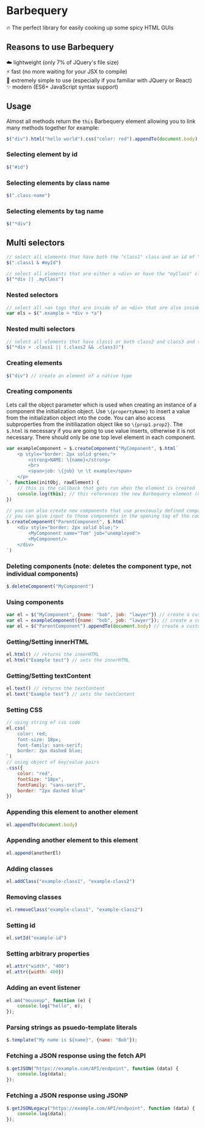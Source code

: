 # Barbequery
🔥 The perfect library for easily cooking up some spicy HTML GUIs

## Reasons to use Barbequery
☁️ lightweight (only 7% of JQuery's file size)  
⚡ fast (no more waiting for your JSX to compile)  
🧠 extremely simple to use (especially if you familiar with JQuery or React)  
✨ modern (ES6+ JavaScript syntax support)  

## Usage
Almost all methods return the `this` Barbequery element allowing you to link many methods together for example:
```js
$("div").html("hello world").css("color: red").appendTo(document.body)
```

### Selecting element by id
```js
$("#id")
```
    
### Selecting elements by class name
```js
$(".class-name")
```

### Selecting elements by tag name
```js
$("*div")
```

## Multi selectors
```js
// select all elements that have both the "class1" class and an id of "myId"
$(".class1 & #myId")

// select all elements that are either a <div> or have the "myClass" class
$("*div || .myClass")
```

### Nested selectors
```js
// select all <a> tags that are inside of an <div> that are also inside of an element that has the "example" class
var els = $(".example > *div > *a")
```

### Nested multi selectors
```js
// select all elements that have class1 or both class2 and class3 and that are also inside of a <div> element
$("*div > .class1 || (.class2 && .class3)")
```
    
### Creating elements
```js
$("div") // create an element of a native type
```

### Creating components
Lets call the object parameter which is used when creating an instance of a component the initialization object. Use `\{propertyName}` to insert a value from the initialization object into the code. You can also access subproperties from the initiliazation object like so `\{prop1.prop2}`. The `$.html` is necessary if you are going to use value inserts, otherwise it is not necessary. There should only be one top level element in each component.
```js
var exampleComponent = $.createComponent("MyComponent", $.html`
    <p style="border: 2px solid green;">
        <strong>NAME: \{name}</strong>
        <br>
        <span>job: \{job} \n \t example</span>
    </p>
`, function(initObj, rawElement) {
    // this is the callback that gets run when the element is created
    console.log(this); // this references the new Barbequery element (note: doesn't exist if you use an arrow function)
})

// you can also create new components that use previously defined components
// you can give input to those components in the opening tag of the component
$.createComponent("ParentComponent", $.html`
    <div style="border: 2px solid blue;">
        <MyComponent name="Tom" job="unemployed">
        <MyComponent/>
    </div>
`)
```
    
### Deleting components (note: deletes the component type, not individual components)
```js
$.deleteComponent("MyComponent")
```

### Using components
```js
var el = $("MyComponent", {name: "bob", job: "lawyer"}) // create a custom component using $
var el = exampleComponent({name: "bob", job: "lawyer"}); // create a custom element using the function that is returned from the createComponent method
var el = $("ParentComponent").appendTo(document.body) // create a custom component that uses sub-components
```

### Getting/Setting innerHTML
```js
el.html() // returns the innerHTML
el.html("Example test") // sets the innerHTML
```

### Getting/Setting textContent
```js
el.text() // returns the textContent
el.text("Example test") // sets the textContent
```

### Setting CSS
```js
// using string of css code
el.css(`
    color: red;
    font-size: 18px;
    font-family: sans-serif;
    border: 2px dashed blue;
`)
// using object of key/value pairs
.css({
    color: "red",
    fontSize: "18px",
    fontFamily: "sans-serif",
    border: "2px dashed blue"
})
```

### Appending this element to another element
```js
el.appendTo(document.body)
```

### Appending another element to this element
```js
el.append(anotherEl)
```

### Adding classes
```js
el.addClass("example-class1", "example-class2")
```

### Removing classes
```js
el.removeClass("example-class1", "example-class2")
```

### Setting id
```js
el.setId("example-id")
```

### Setting arbitrary properties
```js
el.attr("width", "400")
el.attr({width: 400})
```

### Adding an event listener
```js
el.on("mouseup", function (e) {
    console.log("hello", e);
});
```

### Parsing strings as psuedo-template literals
```js
$.template("My name is ${name}", {name: "Bob"});
```

### Fetching a JSON response using the fetch API
```js
$.getJSON("https://example.com/API/endpoint", function (data) {
    console.log(data);
});
```

### Fetching a JSON response using JSONP
```js
$.getJSONLegacy("https://example.com/API/endpoint", function (data) {
    console.log(data);
});
```
